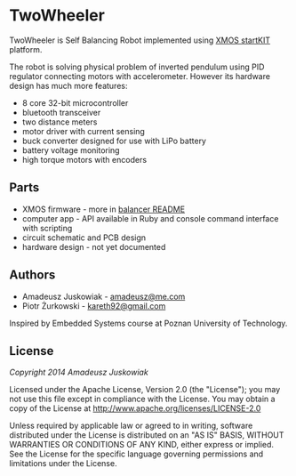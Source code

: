 # TwoWheeler
TwoWheeler is Self Balancing Robot implemented using [XMOS startKIT](http://www.xmos.com/startkit) platform.

The robot is solving physical problem of inverted pendulum using PID regulator connecting motors with accelerometer. However its hardware design has much more features:
* 8 core 32-bit microcontroller
* bluetooth transceiver
* two distance meters
* motor driver with current sensing
* buck converter designed for use with LiPo battery
* battery voltage monitoring
* high torque motors with encoders

## Parts

* XMOS firmware - more in [balancer README](sw_twowheeler/app_balancer/README.md)
* computer app - API available in Ruby and console command interface with scripting
* circuit schematic and PCB design
* hardware design - not yet documented

## Authors

* Amadeusz Juskowiak - amadeusz@me.com
* Piotr Żurkowski  - kareth92@gmail.com

Inspired by Embedded Systems course at Poznan University of
Technology.



## License

*Copyright 2014 Amadeusz Juskowiak*

Licensed under the Apache License, Version 2.0 (the "License");
you may not use this file except in compliance with the License.
You may obtain a copy of the License at http://www.apache.org/licenses/LICENSE-2.0

Unless required by applicable law or agreed to in writing, software
distributed under the License is distributed on an "AS IS" BASIS,
WITHOUT WARRANTIES OR CONDITIONS OF ANY KIND, either express or implied.
See the License for the specific language governing permissions and
limitations under the License.
